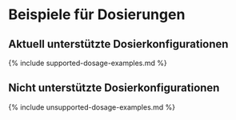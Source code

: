 # Beispiele für Dosierungen

## Aktuell unterstützte Dosierkonfigurationen

{% include supported-dosage-examples.md %}

## Nicht unterstützte Dosierkonfigurationen

{% include unsupported-dosage-examples.md %}